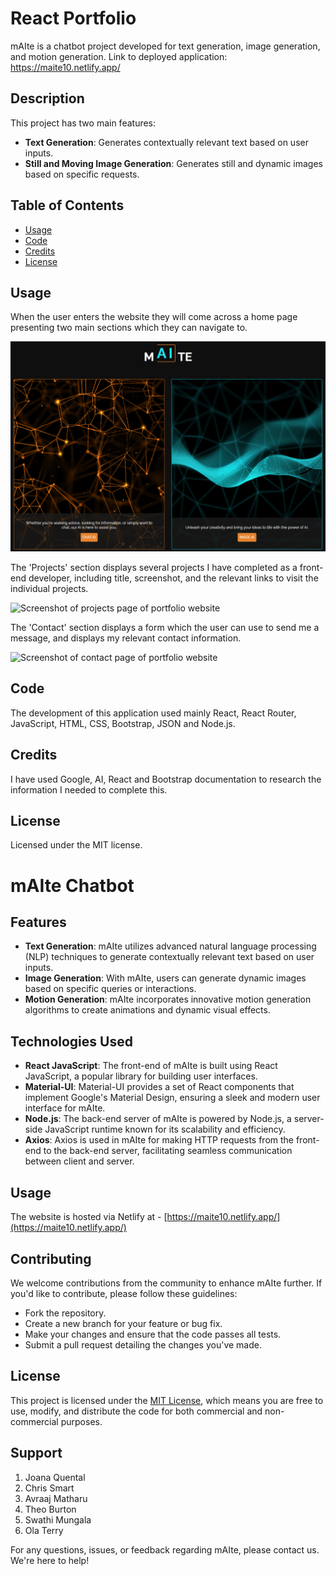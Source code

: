 # React Portfolio

mAIte is a chatbot project developed for text generation, image generation, and motion generation. Link to deployed application: https://maite10.netlify.app/


## Description

This project has two main features:

- **Text Generation**: Generates contextually relevant text based on user inputs.
- **Still and Moving Image Generation**: Generates still and dynamic images based on specific requests.


## Table of Contents

* [Usage](#usage)
* [Code](#code)
* [Credits](#credits)
* [License](#license)

## Usage

When the user enters the website they will come across a home page presenting two main sections which they can navigate to.

![Screenshot of home page](./src/assets/images/Screenshot1.png)
</center>

The 'Projects' section displays several projects I have completed as a front-end developer, including title, screenshot, and the relevant links to visit the individual projects.

![Screenshot of projects page of portfolio website](public/images/screenshotpage2.png)

The 'Contact' section displays a form which the user can use to send me a message, and displays my relevant contact information.

![Screenshot of contact page of portfolio website](public/images/screenshotpage3.png)

## Code

The development of this application used mainly React, React Router, JavaScript, HTML, CSS, Bootstrap, JSON and Node.js. 

## Credits

I have used Google, AI, React and Bootstrap documentation to research the information I needed to complete this.

## License

Licensed under the MIT license.

# mAIte Chatbot



## Features

- **Text Generation**: mAIte utilizes advanced natural language processing (NLP) techniques to generate contextually relevant text based on user inputs.
- **Image Generation**: With mAIte, users can generate dynamic images based on specific queries or interactions.
- **Motion Generation**: mAIte incorporates innovative motion generation algorithms to create animations and dynamic visual effects.

## Technologies Used

- **React JavaScript**: The front-end of mAIte is built using React JavaScript, a popular library for building user interfaces.
- **Material-UI**: Material-UI provides a set of React components that implement Google's Material Design, ensuring a sleek and modern user interface for mAIte.
- **Node.js**: The back-end server of mAIte is powered by Node.js, a server-side JavaScript runtime known for its scalability and efficiency.
- **Axios**: Axios is used in mAIte for making HTTP requests from the front-end to the back-end server, facilitating seamless communication between client and server.

## Usage

The website is hosted via Netlify at - [https://maite10.netlify.app/](https://maite10.netlify.app/)

## Contributing

We welcome contributions from the community to enhance mAIte further. If you'd like to contribute, please follow these guidelines:

- Fork the repository.
- Create a new branch for your feature or bug fix.
- Make your changes and ensure that the code passes all tests.
- Submit a pull request detailing the changes you've made.

## License

This project is licensed under the [MIT License](LICENSE), which means you are free to use, modify, and distribute the code for both commercial and non-commercial purposes.

## Support

1. Joana Quental
2. Chris Smart
3. Avraaj Matharu
4. Theo Burton
5. Swathi Mungala
6. Ola Terry

For any questions, issues, or feedback regarding mAIte, please contact us. We're here to help!
